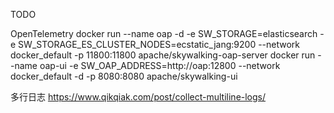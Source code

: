 TODO

OpenTelemetry
docker run --name oap -d -e SW_STORAGE=elasticsearch -e SW_STORAGE_ES_CLUSTER_NODES=ecstatic_jang:9200 --network docker_default -p 11800:11800 apache/skywalking-oap-server
docker run --name oap-ui -e SW_OAP_ADDRESS=http://oap:12800 --network docker_default -d -p 8080:8080 apache/skywalking-ui

多行日志
https://www.qikqiak.com/post/collect-multiline-logs/